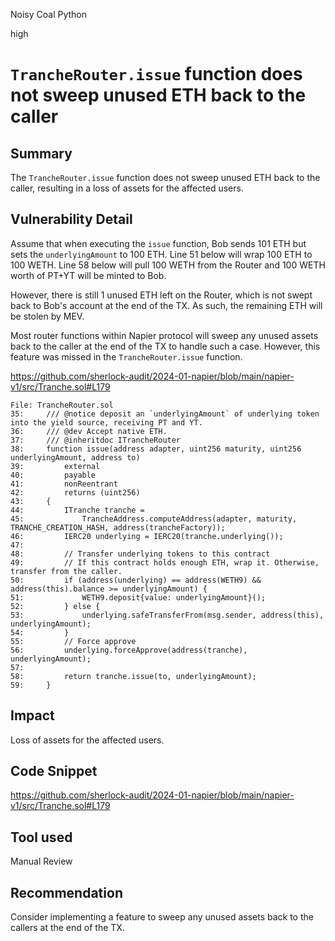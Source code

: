 Noisy Coal Python

high

# `TrancheRouter.issue` function does not sweep unused ETH back to the caller

## Summary

The `TrancheRouter.issue` function does not sweep unused ETH back to the caller, resulting in a loss of assets for the affected users.

## Vulnerability Detail

Assume that when executing the `issue` function, Bob sends 101 ETH but sets the `underlyingAmount` to 100 ETH. Line 51 below will wrap 100 ETH to 100 WETH. Line 58 below will pull 100 WETH from the Router and 100 WETH worth of PT+YT will be minted to Bob.

However, there is still 1 unused ETH left on the Router, which is not swept back to Bob's account at the end of the TX. As such, the remaining ETH will be stolen by MEV.

Most router functions within Napier protocol will sweep any unused assets back to the caller at the end of the TX to handle such a case. However, this feature was missed in the `TrancheRouter.issue` function.

https://github.com/sherlock-audit/2024-01-napier/blob/main/napier-v1/src/Tranche.sol#L179

```solidity
File: TrancheRouter.sol
35:     /// @notice deposit an `underlyingAmount` of underlying token into the yield source, receiving PT and YT.
36:     /// @dev Accept native ETH.
37:     /// @inheritdoc ITrancheRouter
38:     function issue(address adapter, uint256 maturity, uint256 underlyingAmount, address to)
39:         external
40:         payable
41:         nonReentrant
42:         returns (uint256)
43:     {
44:         ITranche tranche =
45:             TrancheAddress.computeAddress(adapter, maturity, TRANCHE_CREATION_HASH, address(trancheFactory));
46:         IERC20 underlying = IERC20(tranche.underlying());
47: 
48:         // Transfer underlying tokens to this contract
49:         // If this contract holds enough ETH, wrap it. Otherwise, transfer from the caller.
50:         if (address(underlying) == address(WETH9) && address(this).balance >= underlyingAmount) {
51:             WETH9.deposit{value: underlyingAmount}();
52:         } else {
53:             underlying.safeTransferFrom(msg.sender, address(this), underlyingAmount);
54:         }
55:         // Force approve
56:         underlying.forceApprove(address(tranche), underlyingAmount);
57: 
58:         return tranche.issue(to, underlyingAmount);
59:     }
```

## Impact

Loss of assets for the affected users.

## Code Snippet

https://github.com/sherlock-audit/2024-01-napier/blob/main/napier-v1/src/Tranche.sol#L179

## Tool used

Manual Review

## Recommendation

Consider implementing a feature to sweep any unused assets back to the callers at the end of the TX.